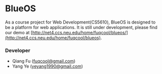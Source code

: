BlueOS
======

As a course project for Web Development(CS5610), BlueOS is designed to be a platform for web applications. It is still under development, please find our demo at [http://net4.ccs.neu.edu/home/fuqcool/blueos/](http://net4.ccs.neu.edu/home/fuqcool/blueos).

### Developer

- Qiang Fu (fuqcool@gmail.com)
- Yang Ye (yeyang1990@gmail.com)

